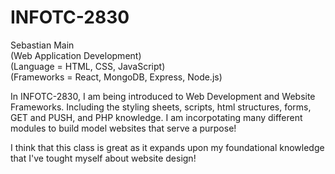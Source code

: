 # INFOTC-2830
Sebastian Main<br >
(Web Application Development)<br >
(Language = HTML, CSS, JavaScript)<br >
(Frameworks = React, MongoDB, Express, Node.js)<br >

In INFOTC-2830, I am being introduced to Web Development and Website Frameworks. Including the styling sheets, scripts,
html structures, forms, GET and PUSH, and PHP knowledge. I am incorpotating many different modules to build model websites that serve a purpose!

I think that this class is great as it expands upon my foundational knowledge that I've tought myself about website design!
